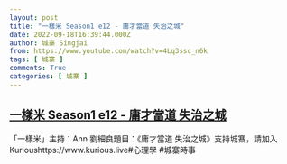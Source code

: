 ```yaml
---
layout: post
title: "一樣米 Season1 e12 - 庸才當道 失治之城"
date: 2022-09-18T16:39:44.000Z
author: 城寨 Singjai
from: https://www.youtube.com/watch?v=4Lq3ssc_n6k
tags: [ 城寨 ]
comments: True
categories: [ 城寨 ]
---
```

<!--1663519184000-->
[一樣米 Season1 e12 - 庸才當道 失治之城](https://www.youtube.com/watch?v=4Lq3ssc_n6k)
------

<div>
「一樣米」主持：Ann 劉細良題目：《庸才當道 失治之城》支持城寨，請加入Kurioushttps://www.kurious.live#心理學 #城寨時事
</div>
